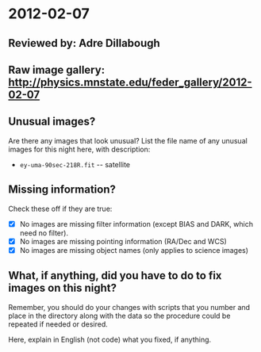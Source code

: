 # 2012-02-07

## Reviewed by:   Adre Dillabough

## Raw image gallery: http://physics.mnstate.edu/feder_gallery/2012-02-07

## Unusual images?

Are there any images that look unusual? List the file name of any unusual images for this night here, with description:

+ `ey-uma-90sec-218R.fit` -- satellite

## Missing information?

Check these off if they are true:

- [x] No images are missing filter information (except BIAS and DARK, which need no filter).
- [x] No images are missing pointing information (RA/Dec and WCS)
- [x] No images are missing object names (only applies to science images)

## What, if anything, did you have to do to fix images on this night?

Remember, you should do your changes with scripts that you number and place in the
directory along with the data so the procedure could be repeated if needed or
desired.

Here, explain in English (not code) what you fixed, if anything.
